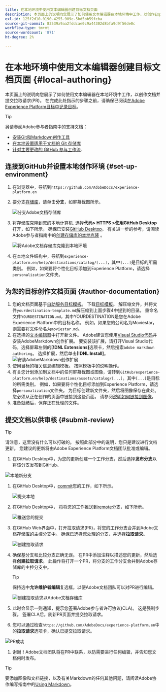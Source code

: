 ```yaml
---
title: 在本地环境中使用文本编辑器创建目标文档页面
description: 本页面上的说明向您展示了如何使用文本编辑器在本地环境中工作，以创作Experience Platform目标的文档页面并提交该页面以供审阅。
exl-id: 125f2d10-0190-4255-909c-5bd5bb59fcba
source-git-commit: 83539a9aa2fddcae0c9a44302d8bfa9d9f56de0c
workflow-type: tm+mt
source-wordcount: '871'
ht-degree: 2%

---
```


# 在本地环境中使用文本编辑器创建目标文档页面 {#local-authoring}

本页面上的说明向您展示了如何使用文本编辑器在本地环境中工作，以创作文档并提交拉取请求(PR)。 在完成此处指示的步骤之前，请确保已阅读[在Adobe Experience Platform目标中记录目标](./documentation-instructions.md)。

>[!TIP]
>
>另请参阅Adobe参与者指南中的支持文档：
>* [安装Git和Markdown创作工具](https://experienceleague.adobe.com/docs/contributor/contributor-guide/setup/install-tools.html?lang=en)
>* [在本地设置适用于文档的 Git 存储库](https://experienceleague.adobe.com/docs/contributor/contributor-guide/setup/local-repo.html?lang=en)
>* [针对主要更改的 GitHub 参与工作流](https://experienceleague.adobe.com/docs/contributor/contributor-guide/setup/full-workflow.html?lang=en).


## 连接到GitHub并设置本地创作环境 {#set-up-environment}

1. 在浏览器中，导航到`https://github.com/AdobeDocs/experience-platform.en`
2. 要分支[存储库](https://experienceleague.adobe.com/docs/contributor/contributor-guide/setup/local-repo.html?lang=en#fork-the-repository)，请单击&#x200B;**分支**，如屏幕截图所示。

   ![分支Adobe文档存储库](./assets/ssd-fork-repository.gif)

3. 将存储库克隆到您的本地计算机. 选择&#x200B;**代码> HTTPS >使用GitHub Desktop**&#x200B;打开，如下所示。 确保已安装[GitHub Desktop](https://desktop.github.com/)。 有关进一步的参考，请阅读Adobe参与者指南中的[创建存储库的本地克隆](https://experienceleague.adobe.com/docs/contributor/contributor-guide/setup/local-repo.html?lang=en#create-a-local-clone-of-the-repository) 。

   ![将Adobe文档存储库克隆到本地环境](./assets/clone-local.png)

4. 在本地文件结构中，导航到`experience-platform.en/help/destinations/catalog/[...]`，其中`[...]`是目标的所需类别。 例如，如果要将个性化目标添加到Experience Platform，请选择`personalization`文件夹。

## 为您的目标创作文档页面 {#author-documentation}

1. 您的文档页面基于[自助服务目标模板](./self-service-template.md)。 下载[目标模板](assets/yourdestination-template.zip)。 解压缩文件，并将文件`yourdestination-template.md`解压缩到上面步骤4中提到的目录。  重命名文件`YOURDESTINATION.md`，其中YOURDESTINATION是您在Adobe Experience Platform中的目标名称。 例如，如果您的公司名为Moviestar，则需要将文件命名为`moviestar.md`。
2. 在选择的[文本编辑器](https://experienceleague.adobe.com/docs/contributor/contributor-guide/setup/install-tools.html?lang=en#understand-markdown-editors)中打开新文件。 Adobe建议您使用[Visual Studio代码](https://code.visualstudio.com/)并安装AdobeMarkdown创作扩展。 要安装该扩展，请打开Visual Studio代码，选择屏幕左侧的&#x200B;**[!DNL Extensions]**&#x200B;选项卡，然后搜索`adobe markdown authoring`。 选择扩展，然后单击&#x200B;**[!DNL Install]**。
   ![安装AdobeMarkdown创作扩展](./assets/install-adobe-markdown-extension.gif)
3. 使用目标的相关信息编辑模板。 按照模板中的说明操作。
4. 有关您计划添加到文档中的任何屏幕截图或图像，请转到`GitHub/experience-platform.en/help/destinations/assets/catalog/[...]`，其中`[...]`是目标的所需类别。 例如，如果要将个性化目标添加到Experience Platform，请选择`personalization`文件夹。 为目标创建新文件夹，然后将图像保存在此处。 您必须从正在创作的页面中链接到这些页面。 请参阅[说明如何链接到图像](https://experienceleague.adobe.com/docs/contributor/contributor-guide/writing-essentials/linking.html?lang=en#link-to-images)。
5. 准备就绪后，保存正在处理的文件。

## 提交文档以供审核 {#submit-review}

>[!TIP]
>
>请注意，这里没有什么可以打破的。 按照此部分中的说明，您只是建议进行文档更新。 您建议的更新将由Adobe Experience Platform文档团队批准或编辑。

1. 在GitHub Desktop中，为您的更新创建一个工作分支，然后选择&#x200B;**发布分支**&#x200B;以将该分支发布到GitHub。

![本地新分支](./assets/new-branch-local.gif)

1. 在GitHub Desktop中，[commit](https://docs.github.com/en/free-pro-team@latest/github/getting-started-with-github/github-glossary#commit)您的工作，如下所示。

   ![提交本地](./assets/commit-local.png)

1. 在GitHub Desktop中， [将](https://docs.github.com/en/free-pro-team@latest/github/getting-started-with-github/github-glossary#push)将您的工作推送到[remote](https://docs.github.com/en/free-pro-team@latest/github/getting-started-with-github/github-glossary#remote)分支，如下所示。

   ![推送您的提交](./assets/push-local-to-remote.png)

1. 在GitHub Web界面中，打开拉取请求(PR)，将您的工作分支合并到Adobe文档存储库的主控分支中。 确保已选择您处理的分支，并选择&#x200B;**拉取请求**。

   ![创建拉取请求](./assets/ssd-create-pull-request-1.gif)

1. 确保基分支和比较分支正确无误。 在PR中添加注释以描述您的更新，然后选择&#x200B;**创建拉取请求**。 此操作将打开一个PR，将分支的工作分支合并到Adobe存储库的主控分支中。
   >[!TIP]
   >
   >保持选中&#x200B;**允许维护者编辑**&#x200B;复选框，以便Adobe文档团队可以对PR进行编辑。

   ![创建拉取请求以Adobe文档存储库](./assets/ssd-create-pull-request-2.png)

1. 此时会显示一则通知，提示您签署Adobe参与者许可协议(CLA)。 这是强制步骤。 签署CLA后，刷新PR页面并提交拉取请求。

1. 您可以通过检查`https://github.com/AdobeDocs/experience-platform.en`中的&#x200B;**拉取请求**&#x200B;选项卡，确认已提交拉取请求。

![PR成功](./assets/ssd-pr-successful.png)

1. 谢谢！Adobe文档团队将在PR中联系，以防需要进行任何编辑，并告知您文档何时发布。

>[!TIP]
>
>要添加图像和文档链接，以及有关Markdown的任何其他问题，请阅读Adobe协作编写指南中的[Using Markdown](https://experienceleague.adobe.com/docs/contributor/contributor-guide/writing-essentials/markdown.html?lang=en)。
